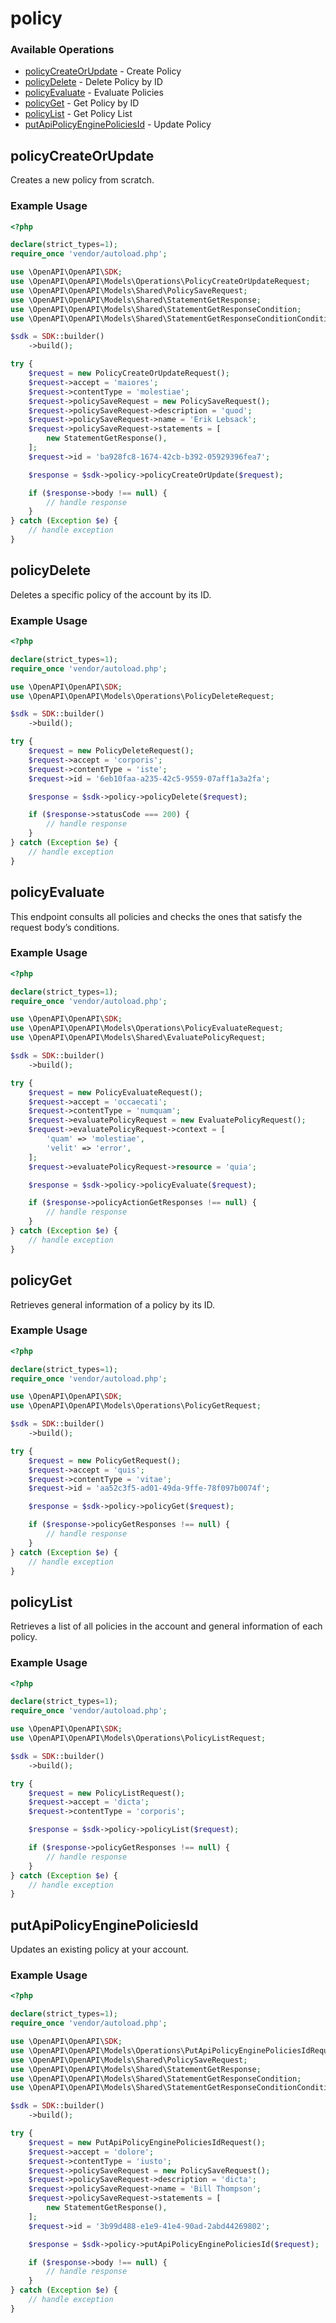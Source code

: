 # policy

### Available Operations

* [policyCreateOrUpdate](#policycreateorupdate) - Create Policy
* [policyDelete](#policydelete) - Delete Policy by ID
* [policyEvaluate](#policyevaluate) - Evaluate Policies
* [policyGet](#policyget) - Get Policy by ID
* [policyList](#policylist) - Get Policy List
* [putApiPolicyEnginePoliciesId](#putapipolicyenginepoliciesid) - Update Policy

## policyCreateOrUpdate

Creates a new policy from scratch.

### Example Usage

```php
<?php

declare(strict_types=1);
require_once 'vendor/autoload.php';

use \OpenAPI\OpenAPI\SDK;
use \OpenAPI\OpenAPI\Models\Operations\PolicyCreateOrUpdateRequest;
use \OpenAPI\OpenAPI\Models\Shared\PolicySaveRequest;
use \OpenAPI\OpenAPI\Models\Shared\StatementGetResponse;
use \OpenAPI\OpenAPI\Models\Shared\StatementGetResponseCondition;
use \OpenAPI\OpenAPI\Models\Shared\StatementGetResponseConditionConditions;

$sdk = SDK::builder()
    ->build();

try {
    $request = new PolicyCreateOrUpdateRequest();
    $request->accept = 'maiores';
    $request->contentType = 'molestiae';
    $request->policySaveRequest = new PolicySaveRequest();
    $request->policySaveRequest->description = 'quod';
    $request->policySaveRequest->name = 'Erik Lebsack';
    $request->policySaveRequest->statements = [
        new StatementGetResponse(),
    ];
    $request->id = 'ba928fc8-1674-42cb-b392-05929396fea7';

    $response = $sdk->policy->policyCreateOrUpdate($request);

    if ($response->body !== null) {
        // handle response
    }
} catch (Exception $e) {
    // handle exception
}
```

## policyDelete

Deletes a specific policy of the account by its ID.

### Example Usage

```php
<?php

declare(strict_types=1);
require_once 'vendor/autoload.php';

use \OpenAPI\OpenAPI\SDK;
use \OpenAPI\OpenAPI\Models\Operations\PolicyDeleteRequest;

$sdk = SDK::builder()
    ->build();

try {
    $request = new PolicyDeleteRequest();
    $request->accept = 'corporis';
    $request->contentType = 'iste';
    $request->id = '6eb10faa-a235-42c5-9559-07aff1a3a2fa';

    $response = $sdk->policy->policyDelete($request);

    if ($response->statusCode === 200) {
        // handle response
    }
} catch (Exception $e) {
    // handle exception
}
```

## policyEvaluate

This endpoint consults all policies and checks the ones that satisfy the request body’s conditions.

### Example Usage

```php
<?php

declare(strict_types=1);
require_once 'vendor/autoload.php';

use \OpenAPI\OpenAPI\SDK;
use \OpenAPI\OpenAPI\Models\Operations\PolicyEvaluateRequest;
use \OpenAPI\OpenAPI\Models\Shared\EvaluatePolicyRequest;

$sdk = SDK::builder()
    ->build();

try {
    $request = new PolicyEvaluateRequest();
    $request->accept = 'occaecati';
    $request->contentType = 'numquam';
    $request->evaluatePolicyRequest = new EvaluatePolicyRequest();
    $request->evaluatePolicyRequest->context = [
        'quam' => 'molestiae',
        'velit' => 'error',
    ];
    $request->evaluatePolicyRequest->resource = 'quia';

    $response = $sdk->policy->policyEvaluate($request);

    if ($response->policyActionGetResponses !== null) {
        // handle response
    }
} catch (Exception $e) {
    // handle exception
}
```

## policyGet

Retrieves general information of a policy by its ID.

### Example Usage

```php
<?php

declare(strict_types=1);
require_once 'vendor/autoload.php';

use \OpenAPI\OpenAPI\SDK;
use \OpenAPI\OpenAPI\Models\Operations\PolicyGetRequest;

$sdk = SDK::builder()
    ->build();

try {
    $request = new PolicyGetRequest();
    $request->accept = 'quis';
    $request->contentType = 'vitae';
    $request->id = 'aa52c3f5-ad01-49da-9ffe-78f097b0074f';

    $response = $sdk->policy->policyGet($request);

    if ($response->policyGetResponses !== null) {
        // handle response
    }
} catch (Exception $e) {
    // handle exception
}
```

## policyList

Retrieves a list of all policies in the account and general information of each policy.

### Example Usage

```php
<?php

declare(strict_types=1);
require_once 'vendor/autoload.php';

use \OpenAPI\OpenAPI\SDK;
use \OpenAPI\OpenAPI\Models\Operations\PolicyListRequest;

$sdk = SDK::builder()
    ->build();

try {
    $request = new PolicyListRequest();
    $request->accept = 'dicta';
    $request->contentType = 'corporis';

    $response = $sdk->policy->policyList($request);

    if ($response->policyGetResponses !== null) {
        // handle response
    }
} catch (Exception $e) {
    // handle exception
}
```

## putApiPolicyEnginePoliciesId

Updates an existing policy at your account.

### Example Usage

```php
<?php

declare(strict_types=1);
require_once 'vendor/autoload.php';

use \OpenAPI\OpenAPI\SDK;
use \OpenAPI\OpenAPI\Models\Operations\PutApiPolicyEnginePoliciesIdRequest;
use \OpenAPI\OpenAPI\Models\Shared\PolicySaveRequest;
use \OpenAPI\OpenAPI\Models\Shared\StatementGetResponse;
use \OpenAPI\OpenAPI\Models\Shared\StatementGetResponseCondition;
use \OpenAPI\OpenAPI\Models\Shared\StatementGetResponseConditionConditions;

$sdk = SDK::builder()
    ->build();

try {
    $request = new PutApiPolicyEnginePoliciesIdRequest();
    $request->accept = 'dolore';
    $request->contentType = 'iusto';
    $request->policySaveRequest = new PolicySaveRequest();
    $request->policySaveRequest->description = 'dicta';
    $request->policySaveRequest->name = 'Bill Thompson';
    $request->policySaveRequest->statements = [
        new StatementGetResponse(),
    ];
    $request->id = '3b99d488-e1e9-41e4-90ad-2abd44269802';

    $response = $sdk->policy->putApiPolicyEnginePoliciesId($request);

    if ($response->body !== null) {
        // handle response
    }
} catch (Exception $e) {
    // handle exception
}
```
